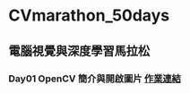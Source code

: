 # CVmarathon_50days
## 電腦視覺與深度學習馬拉松
### Day01 OpenCV 簡介與開啟圖片 [作業連結](https://github.com/a227799770055/CVmarathon_50days/blob/main/D1/Day01.ipynb)
